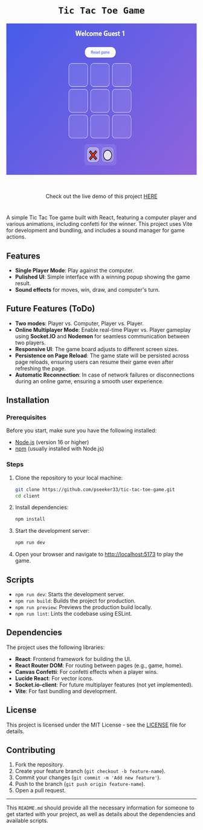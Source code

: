 
# <h1 align=center> **`Tic Tac Toe Game`** </h1>

<p align="center">
    <img src="./client/public/img/portrait.png"  height=400>
    
</p>
<!--
Read this in [Spanish](README-es.md) / Lee este archivo en [español](README-es.md)  
-->

<br>

<p align="center">
  Check out the live demo of this project  
  <a href="https://your-vercel-deployment-url.vercel.app">HERE</a>
</p>

# 

A simple Tic Tac Toe game built with React, featuring a computer player and various animations, including confetti for the winner. This project uses Vite for development and bundling, and includes a sound manager for game actions.



## Features

- **Single Player Mode**: Play against the computer.
- **Pulished UI**: Simple interface with a winning popup showing the game result.
- **Sound effects** for moves, win, draw, and computer's turn.

## Future Features (ToDo)

- **Two modes**: Player vs. Computer, Player vs. Player.
- **Online Multiplayer Mode**: Enable real-time Player vs. Player gameplay using **Socket.IO** and **Nodemon** for seamless communication between two players.
- **Responsive UI**: The game board adjusts to different screen sizes.
- **Persistence on Page Reload**: The game state will be persisted across page reloads, ensuring users can resume their game even after refreshing the page.
- **Automatic Reconnection**: In case of network failures or disconnections during an online game, ensuring a smooth user experience.

## Installation

### Prerequisites

Before you start, make sure you have the following installed:

- [Node.js](https://nodejs.org/) (version 16 or higher)
- [npm](https://www.npmjs.com/) (usually installed with Node.js)

### Steps

1. Clone the repository to your local machine:

   ```bash
   git clone https://github.com/pseeker33/tic-tac-toe-game.git
   cd client
   ```
   
2. Install dependencies:

   ```bash
   npm install
   ```

3. Start the development server:

   ```bash
   npm run dev
   ```

4. Open your browser and navigate to [http://localhost:5173](http://localhost:5173) to play the game.

## Scripts

- `npm run dev`: Starts the development server.
- `npm run build`: Builds the project for production.
- `npm run preview`: Previews the production build locally.
- `npm run lint`: Lints the codebase using ESLint.

## Dependencies

The project uses the following libraries:

- **React**: Frontend framework for building the UI.
- **React Router DOM**: For routing between pages (e.g., game, home).
- **Canvas Confetti**: For confetti effects when a player wins.
- **Lucide React**: For vector icons.
- **Socket.io-client**: For future multiplayer features (not yet implemented).
- **Vite**: For fast bundling and development.

## License

This project is licensed under the MIT License - see the [LICENSE](LICENSE) file for details.

## Contributing

1. Fork the repository.
2. Create your feature branch (`git checkout -b feature-name`).
3. Commit your changes (`git commit -m 'Add new feature'`).
4. Push to the branch (`git push origin feature-name`).
5. Open a pull request.

---

This `README.md` should provide all the necessary information for someone to get started with your project, as well as details about the dependencies and available scripts.